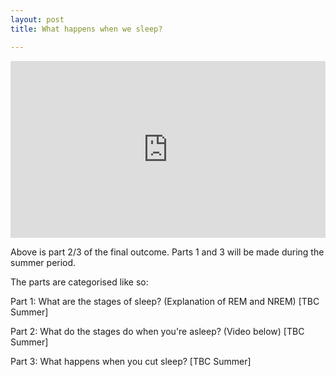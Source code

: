 ```yaml
---
layout: post
title: What happens when we sleep?

---
```

<style>.embed-container { position: relative; padding-bottom: 56.25%; height: 0; overflow: hidden; max-width: 100%; } .embed-container iframe, .embed-container object, .embed-container embed { position: absolute; top: 0; left: 0; width: 100%; height: 100%; }</style><div class='embed-container'><iframe src="https://drive.google.com/file/d/1sRiHiroQmBrU1UD-EK4ftivGEhbz4gmb/preview" frameborder='0' allowfullscreen></iframe></div>

Above is  part 2/3 of the final outcome. Parts 1 and 3 will be made during the summer period.

The parts are categorised like so:

Part 1: What are the stages of sleep? (Explanation of REM and NREM) \[TBC Summer\]

Part 2: What do the stages do when you're asleep? (Video below) \[TBC Summer\]

Part 3: What happens when you cut sleep? \[TBC Summer\]